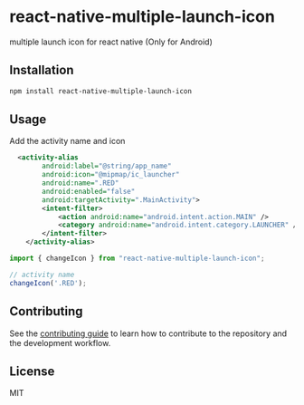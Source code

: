 # react-native-multiple-launch-icon

 multiple launch icon for react native (Only for Android)

## Installation

```sh
npm install react-native-multiple-launch-icon
```

## Usage
Add the activity name and icon 
```xml
  <activity-alias
        android:label="@string/app_name"
        android:icon="@mipmap/ic_launcher"
        android:name=".RED"
        android:enabled="false"
        android:targetActivity=".MainActivity">
        <intent-filter>
            <action android:name="android.intent.action.MAIN" />
            <category android:name="android.intent.category.LAUNCHER" />
        </intent-filter>
    </activity-alias>
```
```js
import { changeIcon } from "react-native-multiple-launch-icon";

// activity name
changeIcon('.RED');
```

## Contributing

See the [contributing guide](CONTRIBUTING.md) to learn how to contribute to the repository and the development workflow.

## License

MIT
